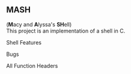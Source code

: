 ## MASH
(**M**acy and **A**lyssa's **SH**ell) <br>
This project is an implementation of a shell in C.

Shell Features

Bugs

All Function Headers
